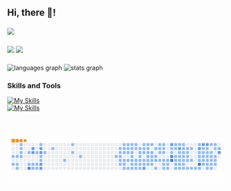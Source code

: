 <h2 align="left">Hi, there 👋!</h2>
 
###
</div>
<div align="left">
<a href="https://hits.seeyoufarm.com"><img src="https://hits.seeyoufarm.com/api/count/incr/badge.svg?url=https%3A%2F%2Fgithub.com%2Fxxziiko%2Fhit-counter&count_bg=%23555555&title_bg=%23555555&icon=github.svg&icon_color=%23E7E7E7&title=today&edge_flat=true" height="25"/></a>
</div>

###

<div align="left">
 <img src="https://img.shields.io/badge/Velog-20C997?style=flat-square&logo=Velog&logoColor=white" height="30"/>
 <img src="https://img.shields.io/badge/xxziiko@gmail.com-EA4335?style=flat-square&logo=Gmail&logoColor=white" height="30"/>

###

<div align="left">
  <img src="https://github-readme-stats.vercel.app/api/top-langs?username=xxziiko&locale=en&hide_title=false&layout=compact&card_width=320&langs_count=5&theme=flag-india&hide_border=true" height="150" alt="languages graph"  />
<img src="https://github-readme-stats.vercel.app/api?username=xxziiko&hide_title=false&hide_rank=false&show_icons=true&include_all_commits=true&count_private=true&disable_animations=false&theme=flag-india&locale=en&hide_border=true" height="150" alt="stats graph"/>
</div>


### Skills and Tools

[![My Skills](https://skillicons.dev/icons?i=react,nextjs,ts,js,styledcomponents,sass,vite,supabase,html,css)](https://skillicons.dev) <br/>
[![My Skills](https://skillicons.dev/icons?i=git,github,notion,figma)](https://skillicons.dev)


<br clear="both">



###

![snake gif](https://github.com/xxziiko/xxziiko/blob/output/ocean.gif)
 

<br/>


